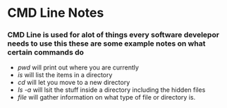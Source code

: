 # CMD Line Notes

### CMD Line is used for alot of things every software develepor needs to use this these are some example notes on what certain commands do

* _pwd_ will print out where you are currently
* _is_ will list the items in a directory
* _cd_ will let you move to a new directory
*  _Is -a_ will lsit the stuff inside a directory including the hidden files
* _file_ will gather information on what type of file or directory is.
